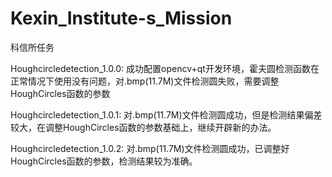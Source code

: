 # Kexin_Institute-s_Mission
科信所任务

Houghcircledetection_1.0.0:
成功配置opencv+qt开发环境，霍夫圆检测函数在正常情况下使用没有问题，对.bmp(11.7M)文件检测圆失败，需要调整HoughCircles函数的参数

Houghcircledetection_1.0.1:
对.bmp(11.7M)文件检测圆成功，但是检测结果偏差较大，在调整HoughCircles函数的参数基础上，继续开辟新的办法。

Houghcircledetection_1.0.2:
对.bmp(11.7M)文件检测圆成功，已调整好HoughCircles函数的参数，检测结果较为准确。

